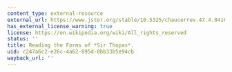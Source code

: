 ```yaml
---
content_type: external-resource
external_url: https://www.jstor.org/stable/10.5325/chaucerrev.47.4.0416
has_external_license_warning: true
license: https://en.wikipedia.org/wiki/All_rights_reserved
status: ''
title: Reading the Forms of *Sir Thopas*.
uid: c247a6c2-e26c-4a62-895d-0bb33b5e94cb
wayback_url: ''
---
```

